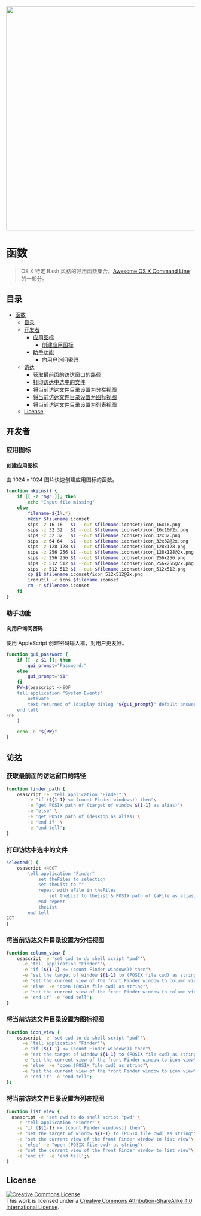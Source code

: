 <img src="https://cdn.rawgit.com/herrbischoff/awesome-osx-command-line/master/assets/logo.svg" width="600">

# 函数

> OS X 特定 Bash 风格的好用函数集合。[Awesome OS X Command Line](https://github.com/nusr/awesome-macos-command-line-zh) 的一部分。

## 目录

- [函数](#%E5%87%BD%E6%95%B0)
  - [目录](#%E7%9B%AE%E5%BD%95)
  - [开发者](#%E5%BC%80%E5%8F%91%E8%80%85)
    - [应用图标](#%E5%BA%94%E7%94%A8%E5%9B%BE%E6%A0%87)
      - [创建应用图标](#%E5%88%9B%E5%BB%BA%E5%BA%94%E7%94%A8%E5%9B%BE%E6%A0%87)
    - [助手功能](#%E5%8A%A9%E6%89%8B%E5%8A%9F%E8%83%BD)
      - [向用户询问密码](#%E5%90%91%E7%94%A8%E6%88%B7%E8%AF%A2%E9%97%AE%E5%AF%86%E7%A0%81)
  - [访达](#%E8%AE%BF%E8%BE%BE)
    - [获取最前面的访达窗口的路径](#%E8%8E%B7%E5%8F%96%E6%9C%80%E5%89%8D%E9%9D%A2%E7%9A%84%E8%AE%BF%E8%BE%BE%E7%AA%97%E5%8F%A3%E7%9A%84%E8%B7%AF%E5%BE%84)
    - [打印访达中选中的文件](#%E6%89%93%E5%8D%B0%E8%AE%BF%E8%BE%BE%E4%B8%AD%E9%80%89%E4%B8%AD%E7%9A%84%E6%96%87%E4%BB%B6)
    - [将当前访达文件目录设置为分栏视图](#%E5%B0%86%E5%BD%93%E5%89%8D%E8%AE%BF%E8%BE%BE%E6%96%87%E4%BB%B6%E7%9B%AE%E5%BD%95%E8%AE%BE%E7%BD%AE%E4%B8%BA%E5%88%86%E6%A0%8F%E8%A7%86%E5%9B%BE)
    - [将当前访达文件目录设置为图标视图](#%E5%B0%86%E5%BD%93%E5%89%8D%E8%AE%BF%E8%BE%BE%E6%96%87%E4%BB%B6%E7%9B%AE%E5%BD%95%E8%AE%BE%E7%BD%AE%E4%B8%BA%E5%9B%BE%E6%A0%87%E8%A7%86%E5%9B%BE)
    - [将当前访达文件目录设置为列表视图](#%E5%B0%86%E5%BD%93%E5%89%8D%E8%AE%BF%E8%BE%BE%E6%96%87%E4%BB%B6%E7%9B%AE%E5%BD%95%E8%AE%BE%E7%BD%AE%E4%B8%BA%E5%88%97%E8%A1%A8%E8%A7%86%E5%9B%BE)
  - [License](#license)


## 开发者

### 应用图标

#### 创建应用图标

由 1024 x 1024 图片快速创建应用图标的函数。

```bash
function mkicns() {
    if [[ -z "$@" ]]; then
        echo "Input file missing"
    else
        filename=${1%.*}
        mkdir $filename.iconset
        sips -z 16 16   $1 --out $filename.iconset/icon_16x16.png
        sips -z 32 32   $1 --out $filename.iconset/icon_16x16@2x.png
        sips -z 32 32   $1 --out $filename.iconset/icon_32x32.png
        sips -z 64 64   $1 --out $filename.iconset/icon_32x32@2x.png
        sips -z 128 128 $1 --out $filename.iconset/icon_128x128.png
        sips -z 256 256 $1 --out $filename.iconset/icon_128x128@2x.png
        sips -z 256 256 $1 --out $filename.iconset/icon_256x256.png
        sips -z 512 512 $1 --out $filename.iconset/icon_256x256@2x.png
        sips -z 512 512 $1 --out $filename.iconset/icon_512x512.png
        cp $1 $filename.iconset/icon_512x512@2x.png
        iconutil -c icns $filename.iconset
        rm -r $filename.iconset
    fi
}
```

### 助手功能

#### 向用户询问密码

使用 AppleScript 创建密码输入框，对用户更友好。

```bash
function gui_password {
    if [[ -z $1 ]]; then
        gui_prompt="Password:"
    else
        gui_prompt="$1"
    fi
    PW=$(osascript <<EOF
    tell application "System Events"
        activate
        text returned of (display dialog "${gui_prompt}" default answer "" with hidden answer)
    end tell
EOF
    )

    echo -n "${PW}"
}

```

## 访达

### 获取最前面的访达窗口的路径

```bash
function finder_path {
    osascript -e 'tell application "Finder"'\
        -e "if (${1-1} <= (count Finder windows)) then"\
        -e "get POSIX path of (target of window ${1-1} as alias)"\
        -e 'else' \
        -e 'get POSIX path of (desktop as alias)'\
        -e 'end if' \
        -e 'end tell';
}
```

### 打印访达中选中的文件

```bash
selected() {
    osascript <<EOT
        tell application "Finder"
            set theFiles to selection
            set theList to ""
            repeat with aFile in theFiles
                set theList to theList & POSIX path of (aFile as alias) & "\n"
            end repeat
            theList
        end tell
EOT
}
```

### 将当前访达文件目录设置为分栏视图

```bash
function column_view {
    osascript -e 'set cwd to do shell script "pwd"'\
      -e 'tell application "Finder"'\
      -e "if (${1-1} <= (count Finder windows)) then"\
      -e "set the target of window ${1-1} to (POSIX file cwd) as string"\
      -e "set the current view of the front Finder window to column view"\
      -e 'else' -e "open (POSIX file cwd) as string"\
      -e "set the current view of the front Finder window to column view"\
      -e 'end if' -e 'end tell';
}
```

### 将当前访达文件目录设置为图标视图

```bash
function icon_view {
    osascript -e 'set cwd to do shell script "pwd"'\
      -e 'tell application "Finder"'\
      -e "if (${1-1} <= (count Finder windows)) then"\
      -e "set the target of window ${1-1} to (POSIX file cwd) as string"\
      -e "set the current view of the front Finder window to icon view"\
      -e 'else' -e "open (POSIX file cwd) as string"\
      -e "set the current view of the front Finder window to icon view"\
      -e 'end if' -e 'end tell';
};
```

### 将当前访达文件目录设置为列表视图

```bash
function list_view {
  osascript -e 'set cwd to do shell script "pwd"'\
    -e 'tell application "Finder"'\
    -e "if (${1-1} <= (count Finder windows)) then"\
    -e "set the target of window ${1-1} to (POSIX file cwd) as string"\
    -e "set the current view of the front Finder window to list view"\
    -e 'else' -e "open (POSIX file cwd) as string"\
    -e "set the current view of the front Finder window to list view"\
    -e 'end if' -e 'end tell';\
}
```

## License

<a rel="license" href="http://creativecommons.org/licenses/by-sa/4.0/"><img alt="Creative Commons License" style="border-width:0" src="https://i.creativecommons.org/l/by-sa/4.0/88x31.png" /></a><br />This work is licensed under a <a rel="license" href="http://creativecommons.org/licenses/by-sa/4.0/">Creative Commons Attribution-ShareAlike 4.0 International License</a>.
